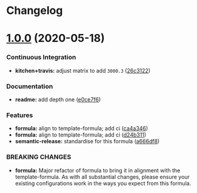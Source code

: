 # Changelog

# [1.0.0](https://github.com/saltstack-formulas/jetbrains-rider-formula/compare/v0.2.0...v1.0.0) (2020-05-18)


### Continuous Integration

* **kitchen+travis:** adjust matrix to add `3000.3` ([26c3122](https://github.com/saltstack-formulas/jetbrains-rider-formula/commit/26c3122ed7176c72ea3a9efa7b1d81c69215ba41))


### Documentation

* **readme:** add depth one ([e0ce7f6](https://github.com/saltstack-formulas/jetbrains-rider-formula/commit/e0ce7f6b3572f93d85ab53c4b79303c3b74f6ac5))


### Features

* **formula:** align to template-formula; add ci ([ca4a346](https://github.com/saltstack-formulas/jetbrains-rider-formula/commit/ca4a346364c6583cb5bb1ea958073bdfff44a125))
* **formula:** align to template-formula; add ci ([d24b311](https://github.com/saltstack-formulas/jetbrains-rider-formula/commit/d24b3111f76543a76412eefa828212bc019c73b0))
* **semantic-release:** standardise for this formula ([a666df8](https://github.com/saltstack-formulas/jetbrains-rider-formula/commit/a666df821e1e6a7d4fc78c16641ce6a7d7f2ea37))


### BREAKING CHANGES

* **formula:** Major refactor of formula to bring it in alignment with the
template-formula. As with all substantial changes, please ensure your
existing configurations work in the ways you expect from this formula.
